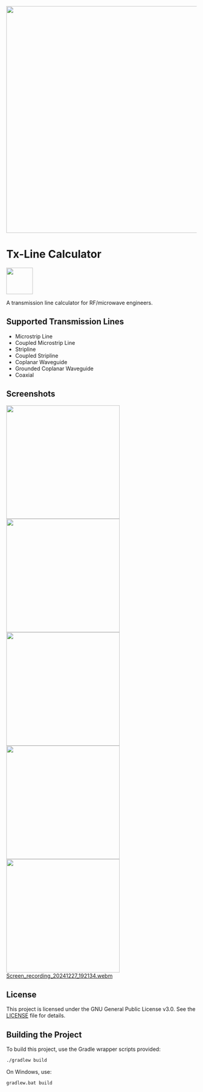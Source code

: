 <img src="https://github.com/rookiepeng/tx-line-calculator/blob/master/pics/promote.png" width="600"></a>

# Tx-Line Calculator

<a href="https://play.google.com/store/apps/details?id=com.rookiedev.microwavetools"><img src="https://play.google.com/intl/en_us/badges/images/generic/en-play-badge.png" height="70"></a>

A transmission line calculator for RF/microwave engineers.

## Supported Transmission Lines

- Microstrip Line
- Coupled Microstrip Line
- Stripline
- Coupled Stripline
- Coplanar Waveguide
- Grounded Coplanar Waveguide
- Coaxial

## Screenshots

<img src="./pics/Screenshot_1.png" width="300"></a>
<img src="./pics/Screenshot_2.png" width="300"></a>
<img src="./pics/Screenshot_3.png" width="300"></a>
<img src="./pics/Screenshot_4.png" width="300"></a>
<img src="./pics/Screenshot_5.png" width="300"></a>
[Screen_recording_20241227_192134.webm](https://github.com/user-attachments/assets/6c0b4a1f-5aaf-4ef9-a42c-cf33fbdf6328)

## License

This project is licensed under the GNU General Public License v3.0. See the [LICENSE](LICENSE) file for details.

## Building the Project

To build this project, use the Gradle wrapper scripts provided:

```sh
./gradlew build
```

On Windows, use:

```sh
gradlew.bat build
```
